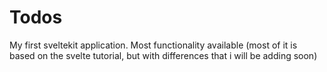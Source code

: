 # Todos
My first sveltekit application. Most functionality available (most of it is based on the svelte tutorial, but with differences that i will be adding soon)
